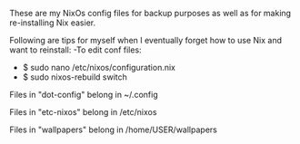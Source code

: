 These are my NixOs config files for backup purposes as well as for making re-installing Nix easier.

Following are tips for myself when I eventually forget how to use Nix and want to reinstall:
-To edit conf files:
- $ sudo nano /etc/nixos/configuration.nix
- $ sudo nixos-rebuild switch

Files in "dot-config" belong in ~/.config

Files in "etc-nixos" belong in /etc/nixos

Files in "wallpapers" belong in /home/USER/wallpapers
